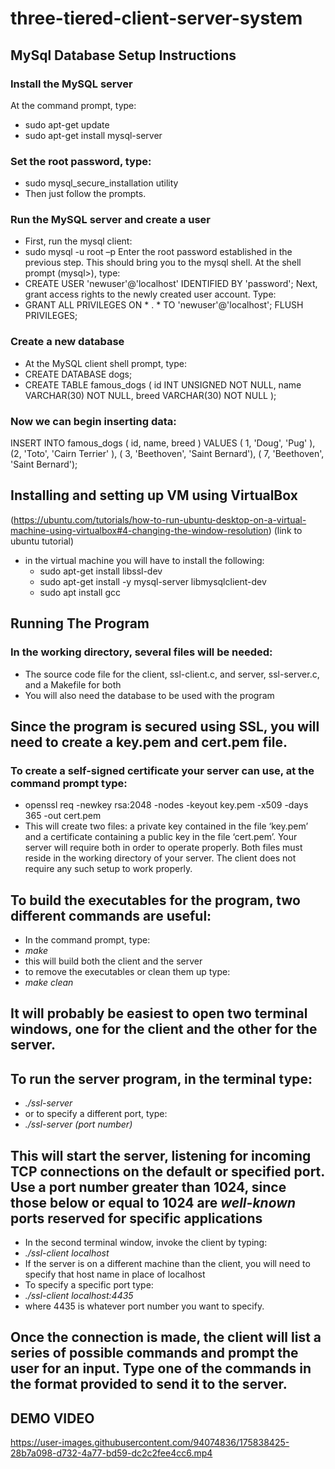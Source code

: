 # three-tiered-client-server-system

## MySql Database Setup Instructions

### Install the MySQL server 
At the command prompt, type:
- sudo apt-get update
- sudo apt-get install mysql-server
### Set the root password, type:
- sudo mysql_secure_installation utility
- Then just follow the prompts.
### Run the MySQL server and create a user
- First, run the mysql client:
- sudo mysql -u root –p
Enter the root password established in the previous step. This should bring you to the mysql shell.
At the shell prompt (mysql>), type:
- CREATE USER 'newuser'@'localhost' IDENTIFIED BY 'password';
Next, grant access rights to the newly created user account. Type:
- GRANT ALL PRIVILEGES ON * . * TO 'newuser'@'localhost';
FLUSH PRIVILEGES;
### Create a new database
  - At the MySQL client shell prompt, type:
   -  CREATE DATABASE dogs;
   -  CREATE TABLE famous_dogs ( id INT UNSIGNED NOT NULL, name VARCHAR(30) NOT NULL, breed VARCHAR(30) NOT NULL );

### Now we can begin inserting data:

INSERT INTO famous_dogs ( id, name, breed ) 
VALUES ( 1, 'Doug', 'Pug' ), (2, 'Toto', 'Cairn Terrier' ), ( 3, 'Beethoven', 'Saint Bernard'), ( 7, 'Beethoven', 'Saint Bernard');


## Installing and setting up VM using VirtualBox
(https://ubuntu.com/tutorials/how-to-run-ubuntu-desktop-on-a-virtual-machine-using-virtualbox#4-changing-the-window-resolution) (link to ubuntu tutorial)

 - in the virtual machine you will have to install the following:
    - sudo apt-get install libssl-dev
    - sudo apt-get install -y mysql-server libmysqlclient-dev
    - sudo apt install gcc

## Running The Program

### In the working directory, several files will be needed:

- The source code file for the client, ssl-client.c, and server, ssl-server.c, and a Makefile for both
- You will also need the database to be used with the program

## Since the program is secured using SSL, you will need to create a key.pem and cert.pem file.
### To create a self-signed certificate your server can use, at the command prompt type:

- openssl req -newkey rsa:2048 -nodes -keyout key.pem -x509 -days 365 -out cert.pem
- This will create two files: a private key contained in the file ‘key.pem’ and a certificate containing
  a public key in the file ‘cert.pem’. Your server will require both in order to operate properly. Both files must reside in the working directory of your server. The client does not require any such setup to work properly.

## To build the executables for the program, two different commands are useful:

- In the command prompt, type:
- _make_ 
- this will build both the client and the server
- to remove the executables or clean them up type:
-  _make clean_

## It will probably be easiest to open two terminal windows, one for the client and the other for the server.
## To run the server program, in the terminal type:

- _./ssl-server_ 
- or to specify a different port, type:
- _./ssl-server (port number)_

## This will start the server, listening for incoming TCP connections on the default or specified port. Use a port number greater than 1024, since those below or equal to 1024 are _well-known_ ports reserved for specific applications

- In the second terminal window, invoke the client by typing:
- _./ssl-client localhost_
- If the server is on a different machine than the client, you will need to specify that host name in place of localhost
- To specify a specific port type:
- _./ssl-client localhost:4435_
- where 4435 is whatever port number you want to specify.

## Once the connection is made, the client will list a series of possible commands and prompt the user for an input. Type one of the commands in the format provided to send it to the server.

## DEMO VIDEO
https://user-images.githubusercontent.com/94074836/175838425-28b7a098-d732-4a77-bd59-dc2c2fee4cc6.mp4



